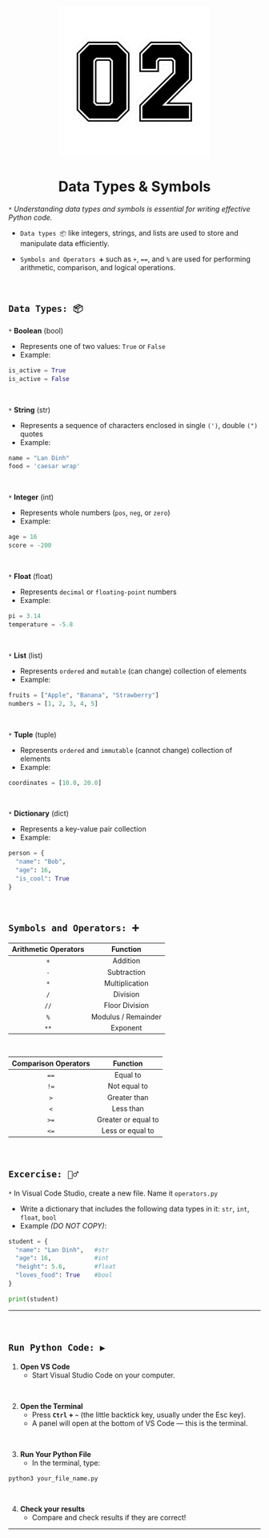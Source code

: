 <div align="center">
    <img src="https://github.com/viethaa/intro-to-python/blob/daadf2f6df685972f825ac92ce80dba537d56f88/assets/02" alt="02" width="300">
    <h1>Data Types & Symbols</h1>
</div>

 `*` *Understanding data types and symbols is essential for writing effective Python code.*

 - `Data types 📦` like integers, strings, and lists are used to store and manipulate data efficiently.

 - `Symbols and Operators ➕` such as `+`, `==`, and `%` are used for performing arithmetic, comparison, and logical operations.

<br>

## ```Data Types: 📦```

`*` **Boolean** (bool)
- Represents one of two values: `True` or `False`
- Example:
```python
is_active = True
is_active = False
```
<br>

`*` **String** (str)
- Represents a sequence of characters enclosed in single `(')`, double `(")` quotes
- Example:
```python
name = "Lan Dinh"
food = 'caesar wrap'
```

<br>

`*` **Integer** (int)
- Represents whole numbers (`pos`, `neg`, or `zero`)
- Example:
```python
age = 16
score = -200
```

<br>

`*` **Float** (float)
- Represents `decimal` or `floating-point` numbers
- Example:
```python
pi = 3.14
temperature = -5.8
```

<br>

`*` **List** (list)
- Represents `ordered` and `mutable` (can change) collection of elements
- Example:
```python
fruits = ["Apple", "Banana", "Strawberry"]
numbers = [1, 2, 3, 4, 5]
```

<br> 

`*` **Tuple** (tuple)
- Represents `ordered` and `immutable` (cannot change) collection of elements
- Example:
```python
coordinates = [10.0, 20.0]
```

<br>

`*` **Dictionary** (dict)
- Represents a key-value pair collection
- Example:
```python
person = {
  "name": "Bob",
  "age": 16,
  "is_cool": True
}
```

<br>

## ```Symbols and Operators: ➕```

| Arithmetic Operators | Function               |  
|:----------------------:|:-----------------------:|  
| `+`                 | Addition              |  
| `-`                 | Subtraction           |  
| `*`                 | Multiplication        |  
| `/`                 | Division              |  
| `//`                | Floor Division        |  
| `%`                 | Modulus / Remainder   | 
| `**`                 | Exponent   | 

<br>

| Comparison Operators | Function               |  
|:----------------------:|:-----------------------:|  
| `==`                 | Equal to              |  
| `!=`                 | Not equal to          |  
| `>`                 | Greater than        |  
| `<`                 | Less than              |  
| `>=`                | Greater or equal to        |  
| `<=`                 | Less or equal to   | 

<br>

## ```Excercise: 🏋️‍♂️```

`*` In Visual Code Studio, create a new file. Name it `operators.py`

- Write a dictionary that includes the following data types in it: `str`, `int`, `float`, `bool`
- Example *(DO NOT COPY)*:
```python
student = {
  "name": "Lan Dinh",   #str
  "age": 16,            #int
  "height": 5.6,        #float
  "loves_food": True    #bool
}
```

```python
print(student)
```

---

<br>

## ```Run Python Code: ▶️```

1. **Open VS Code**  
   - Start Visual Studio Code on your computer.

<br>

2. **Open the Terminal**  
   - Press **`Ctrl` + `~`** (the little backtick key, usually under the Esc key).  
   - A panel will open at the bottom of VS Code — this is the terminal.

<br>

3. **Run Your Python File**  
   - In the terminal, type:

```python
python3 your_file_name.py
```

<br>

4. **Check your results**  
   - Compare and check results if they are correct!

---
